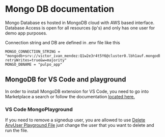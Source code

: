 # Mongo DB documentation

Mongo Database es hosted in MongoDB cloud with AWS based interface. Database Access is open for all resources (ip's) and only has one user for demo app purposes.

Connection string and DB are defined in .env file like this
```
MONGO_CONNECTION_STRING = "mongodb+srv://victor_ivan_mendez:Q1w2e3r4t5Y6@cluster0.lbh1auf.mongodb.net/?retryWrites=true&w=majority"
MONGO_DBNAME = "pulpo_app"
```

## MongoDB for VS Code and playground
In order to install MongoDB extension for VS Code, you need to go into Marketplace a search or follow the documentation [located here.](https://www.mongodb.com/docs/mongodb-vscode/)

### VS Code MongoPlayground
If you need to remove a signedup user, you are allowed to use [Delete AnyUser Playground File](VS%20Code%20Playground\Delete%20AnyUser.mongodb) just change the user that you want to delete and run the file.
